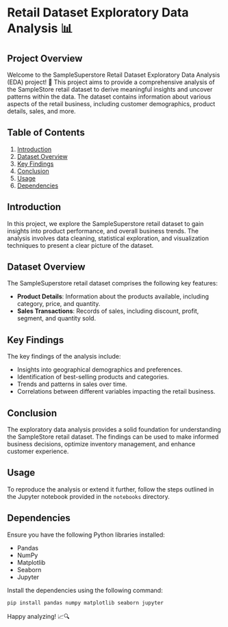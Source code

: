 
# Retail Dataset Exploratory Data Analysis 📊

## Project Overview

Welcome to the SampleSuperstore Retail Dataset Exploratory Data Analysis (EDA) project! 🚀 This project aims to provide a comprehensive analysis of the SampleStore retail dataset to derive meaningful insights and uncover patterns within the data. The dataset contains information about various aspects of the retail business, including customer demographics, product details, sales, and more.

## Table of Contents

1. [Introduction](#introduction)
2. [Dataset Overview](#dataset-overview)
3. [Key Findings](#key-findings)
4. [Conclusion](#conclusion)
5. [Usage](#usage)
6. [Dependencies](#dependencies)

## Introduction

In this project, we explore the SampleSuperstore retail dataset to gain insights into product performance, and overall business trends. The analysis involves data cleaning, statistical exploration, and visualization techniques to present a clear picture of the dataset.

## Dataset Overview

The SampleSuperstore retail dataset comprises the following key features:

- **Product Details**: Information about the products available, including category, price, and quantity.
- **Sales Transactions**: Records of sales, including discount, profit, segment, and quantity sold.

## Key Findings

The key findings of the analysis include:

- Insights into geographical demographics and preferences.
- Identification of best-selling products and categories.
- Trends and patterns in sales over time.
- Correlations between different variables impacting the retail business.

## Conclusion

The exploratory data analysis provides a solid foundation for understanding the SampleStore retail dataset. The findings can be used to make informed business decisions, optimize inventory management, and enhance customer experience.

## Usage

To reproduce the analysis or extend it further, follow the steps outlined in the Jupyter notebook provided in the `notebooks` directory.

## Dependencies

Ensure you have the following Python libraries installed:

- Pandas
- NumPy
- Matplotlib
- Seaborn
- Jupyter

Install the dependencies using the following command:

```bash
pip install pandas numpy matplotlib seaborn jupyter
```
Happy analyzing! 📈🔍





